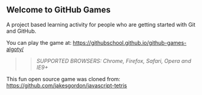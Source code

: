## Welcome to GitHub Games

A project based learning activity for people who are getting started with Git and GitHub.

You can play the game at: https://githubschool.github.io/github-games-algoty/

>> _*SUPPORTED BROWSERS*: Chrome, Firefox, Safari, Opera and IE9+_

This fun open source game was cloned from: https://github.com/jakesgordon/javascript-tetris
